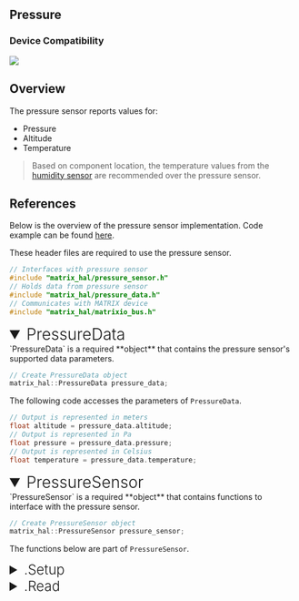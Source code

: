 <h2 style="padding-top:0">Pressure</h2>

### Device Compatibility
<img class="creator-compatibility-icon" src="../../img/creator-icon.svg">

## Overview

The pressure sensor reports values for:

* Pressure
* Altitude
* Temperature

>Based on component location, the temperature values from the [humidity sensor](./humidity) are recommended over the pressure sensor.

## References

Below is the overview of the pressure sensor implementation. Code example can be found [here](/matrix-hal/examples/pressure).

These header files are required to use the pressure sensor.

```c++
// Interfaces with pressure sensor
#include "matrix_hal/pressure_sensor.h"
// Holds data from pressure sensor
#include "matrix_hal/pressure_data.h"
// Communicates with MATRIX device
#include "matrix_hal/matrixio_bus.h"
```

<details markdown="1" open>
<summary style="font-size: 1.75rem; font-weight: 300;">PressureData</summary>
`PressureData` is a required **object** that contains the pressure sensor's supported data parameters.

```c++
// Create PressureData object
matrix_hal::PressureData pressure_data;
```

The following code accesses the parameters of `PressureData`.

```c++
// Output is represented in meters
float altitude = pressure_data.altitude;
// Output is represented in Pa
float pressure = pressure_data.pressure;
// Output is represented in Celsius
float temperature = pressure_data.temperature;
```
</details>

<details markdown="1" open>
<summary style="font-size: 1.75rem; font-weight: 300;">PressureSensor</summary>
`PressureSensor` is a required **object** that contains functions to interface with the pressure sensor.

```c++
// Create PressureSensor object
matrix_hal::PressureSensor pressure_sensor;
```
The functions below are part of `PressureSensor`.

<details markdown="1">
<summary style="font-size: 1.5rem; font-weight: 300;">.Setup</summary>
`Setup` is a **function** that takes a `MatrixIOBus` object as a parameter and sets that object as the bus to use for communicating with MATRIX device.

```c++
// Function declaration in header file
void Setup(MatrixIOBus *bus);
```

```c++
// Set pressure_sensor to use MatrixIOBus bus
pressure_sensor.Setup(&bus);
```
</details>

<details markdown="1">
<summary style="font-size: 1.5rem; font-weight: 300;">.Read</summary>
`Read` is a **function** that takes a `PressureData` object as a parameter and writes the current pressure sensor data into the `PressureData` object.

```c++
// Function declaration in header file
bool Read(PressureData *data);
```

```c++
// Overwrites pressure_data with new data from pressure sensor
pressure_sensor.Read(&pressure_data);
```
</details>
</details>